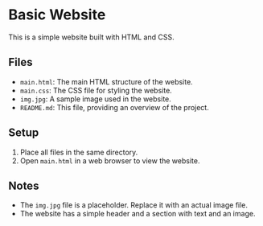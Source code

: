 # Basic Website

This is a simple website built with HTML and CSS.

## Files
- `main.html`: The main HTML structure of the website.
- `main.css`: The CSS file for styling the website.
- `img.jpg`: A sample image used in the website.
- `README.md`: This file, providing an overview of the project.

## Setup
1. Place all files in the same directory.
2. Open `main.html` in a web browser to view the website.

## Notes
- The `img.jpg` file is a placeholder. Replace it with an actual image file.
- The website has a simple header and a section with text and an image.